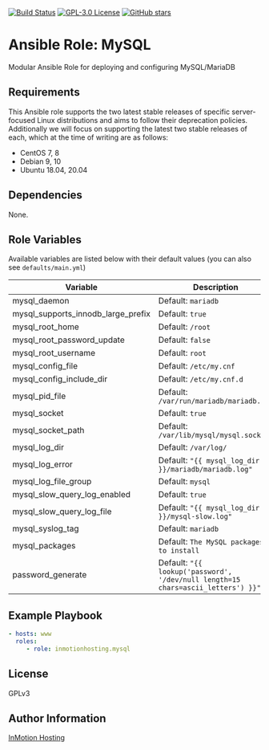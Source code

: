 [![Build Status](https://travis-ci.org/inmotionhosting/ansible-role-mysql.png?branch=master)](https://travis-ci.org/inmotionhosting/ansible-role-mysql) [![GPL-3.0 License](https://img.shields.io/github/license/inmotionhosting/ansible-role-mysql.svg?color=blue)](https://github.com/inmotionhosting/ansible-role-mysql/blob/master/LICENSE) [![GitHub stars](https://img.shields.io/github/stars/inmotionhosting/ansible-role-mysql.svg)](https://github.com/inmotionhosting/ansible-role-mysql/stargazers)

# Ansible Role: MySQL
Modular Ansible Role for deploying and configuring MySQL/MariaDB

## Requirements
This Ansible role supports the two latest stable releases of specific
server-focused Linux distributions and aims to follow their deprecation
policies. Additionally we will focus on supporting the latest two stable
releases of each, which at the time of writing are as follows:

* CentOS 7, 8
* Debian 9, 10
* Ubuntu 18.04, 20.04

## Dependencies
None.

## Role Variables
Available variables are listed below with their default values (you can also see `defaults/main.yml`)

| Variable | Description |
| -------- | ----------- |
| mysql_daemon | Default: `mariadb`
| mysql_supports_innodb_large_prefix | Default: `true`
| mysql_root_home | Default: `/root`
| mysql_root_password_update | Default: `false`
| mysql_root_username | Default: `root`
| mysql_config_file | Default: `/etc/my.cnf`
| mysql_config_include_dir | Default: `/etc/my.cnf.d`
| mysql_pid_file | Default: `/var/run/mariadb/mariadb.pid`
| mysql_socket | Default: `true`
| mysql_socket_path | Default: `/var/lib/mysql/mysql.sock`
| mysql_log_dir | Default: `/var/log/`
| mysql_log_error | Default: `"{{ mysql_log_dir }}/mariadb/mariadb.log"`
| mysql_log_file_group | Default: `mysql`
| mysql_slow_query_log_enabled | Default: `true`
| mysql_slow_query_log_file | Default: `"{{ mysql_log_dir }}/mysql-slow.log"`
| mysql_syslog_tag | Default: `mariadb`
| mysql_packages | Default: `The MySQL packages to install`
| password_generate | Default: `"{{ lookup('password', '/dev/null length=15 chars=ascii_letters') }}"`

## Example Playbook
```yaml
- hosts: www
  roles:
     - role: inmotionhosting.mysql
```

## License
GPLv3

## Author Information
[InMotion Hosting](https://inmotionhosting.com)
